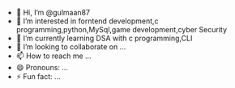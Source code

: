 - 👋 Hi, I’m @gulmaan87
- 👀 I’m interested in forntend development,c programming,python,MySql,game development,cyber Security
- 🌱 I’m currently learning DSA with c programming,CLI
- 💞️ I’m looking to collaborate on ...
- 📫 How to reach me ...
- 😄 Pronouns: ...
- ⚡ Fun fact: ...

<!---
gulmaan87/gulmaan87 is a ✨ special ✨ repository because its `README.md` (this file) appears on your GitHub profile.
You can click the Preview link to take a look at your changes.
--->
